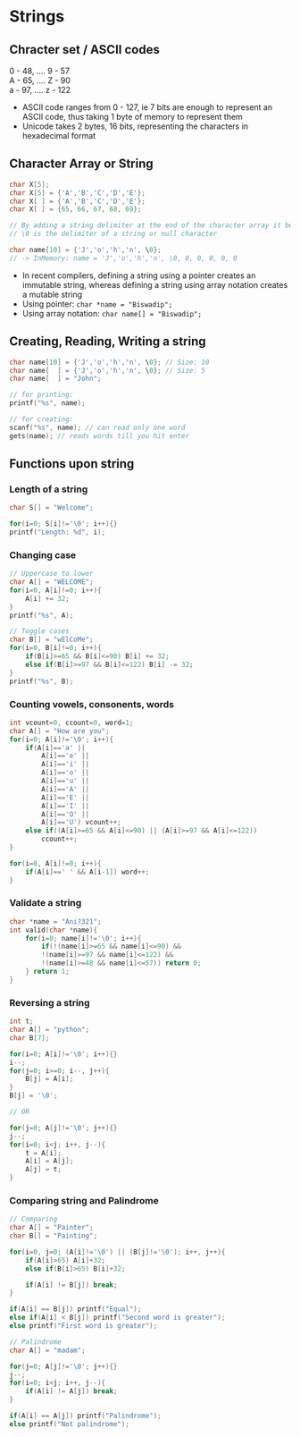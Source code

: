 # Strings

## Chracter set / ASCII codes

0 - 48, .... 9 - 57
<br>
A - 65, .... Z - 90
<br>
a - 97, .... z - 122

-   ASCII code ranges from 0 - 127, ie 7 bits are enough to represent an ASCII code, thus taking 1 byte of memory to represent them
-   Unicode takes 2 bytes, 16 bits, representing the characters in hexadecimal format

## Character Array or String

```C
char X[5];
char X[5] = {'A','B','C','D','E'};
char X[ ] = {'A','B','C','D','E'};
char X[ ] = {65, 66, 67, 68, 69};

// By adding a string delimiter at the end of the character array it becomes a string
// \0 is the delimiter of a string or null character

char name[10] = {'J','o','h','n', \0};
// -> InMemory: name = 'J','o','h','n', \0, 0, 0, 0, 0, 0
```

-   In recent compilers, defining a string using a pointer creates an immutable string, whereas defining a string using array notation creates a mutable string
-   Using pointer: `char *name = "Biswadip";`
-   Using array notation: `char name[] = "Biswadip";`

## Creating, Reading, Writing a string

```C
char name[10] = {'J','o','h','n', \0}; // Size: 10
char name[  ] = {'J','o','h','n', \0}; // Size: 5
char name[  ] = "John";

// for printing:
printf("%s", name);

// for creating:
scanf("%s", name); // can read only one word
gets(name); // reads words till you hit enter
```

## Functions upon string

### Length of a string

```C
char S[] = "Welcome";

for(i=0; S[i]!='\0'; i++){}
printf("Length: %d", i);
```

### Changing case

```C
// Uppercase to lower
char A[] = "WELCOME";
for(i=0, A[i]!=0; i++){
    A[i] += 32;
}
printf("%s", A);

// Toggle cases
char B[] = "wElCoMe";
for(i=0, B[i]!=0; i++){
    if(B[i]>=65 && B[i]<=90) B[i] += 32;
    else if(B[i]>=97 && B[i]<=122) B[i] -= 32;
}
printf("%s", B);
```

### Counting vowels, consonents, words

```C
int vcount=0, ccount=0, word=1;
char A[] = "How are you";
for(i=0; A[i]!='\0'; i++){
    if(A[i]=='a' ||
        A[i]=='e' ||
        A[i]=='i' ||
        A[i]=='o' ||
        A[i]=='u' ||
        A[i]=='A' ||
        A[i]=='E' ||
        A[i]=='I' ||
        A[i]=='O' ||
        A[i]=='U') vcount++;
    else if((A[i]>=65 && A[i]<=90) || (A[i]>=97 && A[i]<=122))
        ccount++;
}

for(i=0, A[i]!=0; i++){
    if(A[i]==' ' && A[i-1]) word++;
}
```

### Validate a string

```C
char *name = "Ani?321";
int valid(char *name){
    for(i=0; name[i]!='\0'; i++){
        if(!(name[i]>=65 && name[i]<=90) &&
        !(name[i]>=97 && name[i]<=122) &&
        !(name[i]>=48 && name[i]<=57)) return 0;
    } return 1;
}
```

### Reversing a string

```C
int t;
char A[] = "python";
char B[7];

for(i=0; A[i]!='\0'; i++){}
i--;
for(j=0; i>=0; i--, j++){
    B[j] = A[i];
}
B[j] = '\0';

// OR

for(j=0; A[j]!='\0'; j++){}
j--;
for(i=0; i<j; i++, j--){
    t = A[i];
    A[i] = A[j];
    A[j] = t;
}
```

### Comparing string and Palindrome

```C
// Comparing
char A[] = "Painter";
char B[] = "Painting";

for(i=0, j=0; (A[i]!='\0') || (B[j]!='\0'); i++, j++){
    if(A[i]>65) A[i]+32;
    else if(B[i]>65) B[i]+32;

    if(A[i] != B[j]) break;
}

if(A[i] == B[j]) printf("Equal");
else if(A[i] < B[j]) printf("Second word is greater");
else printf("First word is greater");

// Palindrome
char A[] = "madam";

for(j=0; A[j]!='\0'; j++){}
j--;
for(i=0; i<j; i++, j--){
    if(A[i] != A[j]) break;
}

if(A[i] == A[j]) printf("Palindrome");
else printf("Not palindrome");
```
